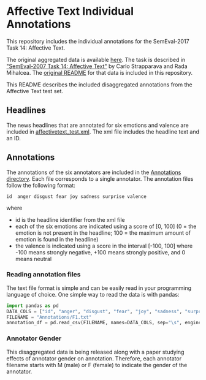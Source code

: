 # Affective Text Individual Annotations
This repository includes the individual annotations for the SemEval-2017 Task 14: Affective Text.

The original aggregated data is available [here](http://web.eecs.umich.edu/~mihalcea/affectivetext/). The task is described in ["SemEval-2007 Task 14: Affective Text"](https://aclanthology.org/S07-1013.pdf) by Carlo Strapparava and Rada Mihalcea. The [original README](ORIGINAL_README.md) for that data is included in this repository.

This README describes the included disaggregated annotations from the Affective Text test set.

## Headlines
The news headlines that are annotated for six emotions and valence are included in [affectivetext_test.xml](affectivetext_test.xml). The xml file includes the headline text and an ID.

## Annotations
The annotations of the six annotators are included in the [Annotations directory](Annotations/). Each file corresponds to a single annotator. The annotation files follow the following format:

```
id  anger disgust fear joy sadness surprise valence
```
where
* id is the headline identifier from the xml file
* each of the six emotions are indicated using a score of [0, 100] (0 = the emotion is not present in the headline; 100 = the maximum amount of emotion is found in the headline)
* the valence is indicated using a score in the interval [-100, 100] where -100 means strongly negative, +100 means strongly positive, and 0 means neutral

### Reading annotation files
The text file format is simple and can be easily read in your programming language of choice. One simple way to read the data is with pandas:

```python
import pandas as pd
DATA_COLS = ["id", "anger", "disgust", "fear", "joy", "sadness", "surprise", "valence"]
FILENAME = "Annotations/F1.txt"
annotation_df = pd.read_csv(FILENAME, names=DATA_COLS, sep="\s", engine="python")
```

### Annotator Gender
This disaggregated data is being released along with a paper studying effects of annotator gender on annotation. Therefore, each annotator filename starts with M (male) or F (female) to indicate the gender of the annotator.
